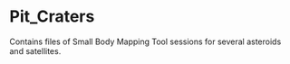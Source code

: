 # Pit_Craters
Contains  files of Small Body Mapping Tool sessions for several asteroids and satellites. 
